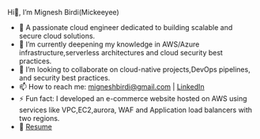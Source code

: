  Hi👋, I’m Mignesh Birdi(Mickeeyee)
- 👀 A passionate cloud engineer dedicated to building scalable and secure cloud solutions.    
- 🌱 I’m currently deepening my knowledge in AWS/Azure infrastructure,serverless architectures and cloud security best practices.
- 💞️ I’m looking to collaborate on cloud-native projects,DevOps pipelines, and security best practices. 
- 📫 How to reach me: migneshbirdi@gmail.com | [LinkedIn](https://linkedin.com/in/migneshbirdi)
- ⚡ Fun fact: I developed an e-commerce website hosted on AWS using services like VPC,EC2,aurora, WAF and Application load balancers with two regions.
- 📄 [Resume](https://github.com/Mickeeyee/Mickeeyee/blob/main/resume.pdf)  

<!---
Mickeeyee/Mickeeyee is a ✨ special ✨ repository because its `README.md` (this file) appears on your GitHub profile.
You can click the Preview link to take a look at your changes.
--->
